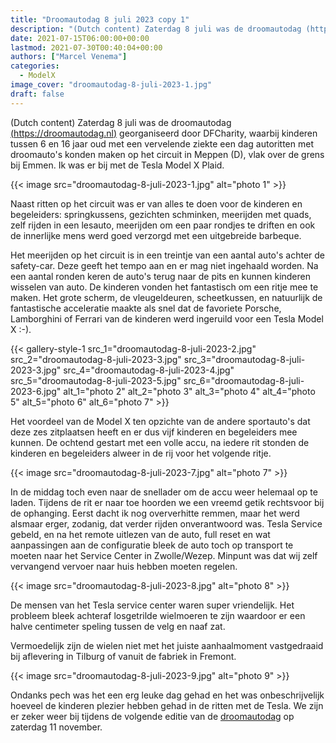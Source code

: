 ```yaml
---
title: "Droomautodag 8 juli 2023 copy 1"
description: "(Dutch content) Zaterdag 8 juli was de droomautodag (https://droomautodag.nl) georganiseerd door DFCharity, waarbij kinderen tussen 6 en 16 jaar oud met een vervelende ziekte een dag autoritten met droomauto's konden maken op het circuit in Meppen (D), vlak over de grens bij Emmen. Ik was er bij met de Tesla Model X Plaid. Naast ritten op het circuit was er van alles te doen voor de kinderen en begeleiders: springkussens, gezichten schminken, meerijden met quads, zelf rijden in een lesauto, meer"
date: 2021-07-15T06:00:00+00:00
lastmod: 2021-07-30T00:40:04+00:00
authors: ["Marcel Venema"]
categories:
  - ModelX
image_cover: "droomautodag-8-juli-2023-1.jpg"
draft: false
---
```


(Dutch content) Zaterdag 8 juli was de droomautodag [(https://droomautodag.nl)](https://droomautodag.nl) georganiseerd door DFCharity, waarbij kinderen tussen 6 en 16 jaar oud met een vervelende ziekte een dag autoritten met droomauto's konden maken op het circuit in Meppen (D), vlak over de grens bij Emmen. Ik was er bij met de Tesla Model X Plaid.

{{< image src="droomautodag-8-juli-2023-1.jpg" alt="photo 1" >}}

Naast ritten op het circuit was er van alles te doen voor de kinderen en begeleiders: springkussens, gezichten schminken, meerijden met quads, zelf rijden in een lesauto, meerijden om een paar rondjes te driften en ook de innerlijke mens werd goed verzorgd met een uitgebreide barbeque.

Het meerijden op het circuit is in een treintje van een aantal auto's achter de safety-car. Deze geeft het tempo aan en er mag niet ingehaald worden. Na een aantal ronden keren de auto's terug naar de pits en kunnen kinderen wisselen van auto. De kinderen vonden het fantastisch om een ritje mee te maken. Het grote scherm, de vleugeldeuren, scheetkussen, en natuurlijk de fantastische acceleratie maakte als snel dat de favoriete Porsche, Lamborghini of Ferrari van de kinderen werd ingeruild voor een Tesla Model X :-).

{{< gallery-style-1 
src_1="droomautodag-8-juli-2023-2.jpg" 
src_2="droomautodag-8-juli-2023-3.jpg" 
src_3="droomautodag-8-juli-2023-3.jpg" 
src_4="droomautodag-8-juli-2023-4.jpg" 
src_5="droomautodag-8-juli-2023-5.jpg" 
src_6="droomautodag-8-juli-2023-6.jpg" 
alt_1="photo 2" 
alt_2="photo 3" 
alt_3="photo 4" 
alt_4="photo 5" 
alt_5="photo 6" 
alt_6="photo 7" >}}

Het voordeel van de Model X ten opzichte van de andere sportauto's dat deze zes zitplaatsen heeft en er dus vijf kinderen en begeleiders mee kunnen. De ochtend gestart met een volle accu, na iedere rit stonden de kinderen en begeleiders alweer in de rij voor het volgende ritje.

{{< image src="droomautodag-8-juli-2023-7.jpg" alt="photo 7" >}}

In de middag toch even naar de snellader om de accu weer helemaal op te laden. Tijdens de rit er naar toe hoorden we een vreemd getik rechtsvoor bij de ophanging. Eerst dacht ik nog oververhitte remmen, maar het werd alsmaar erger, zodanig, dat verder rijden onverantwoord was. Tesla Service gebeld, en na het remote uitlezen van de auto, full reset en wat aanpassingen aan de configuratie bleek de auto toch op transport te moeten naar het Service Center in Zwolle/Wezep. Minpunt was dat wij zelf vervangend vervoer naar huis hebben moeten regelen.

{{< image src="droomautodag-8-juli-2023-8.jpg" alt="photo 8" >}}

De mensen van het Tesla service center waren super vriendelijk. Het probleem bleek achteraf losgetrilde wielmoeren te zijn waardoor er een halve centimeter speling tussen de velg en naaf zat.

Vermoedelijk zijn de wielen niet met het juiste aanhaalmoment vastgedraaid bij aflevering in Tilburg of vanuit de fabriek in Fremont.

{{< image src="droomautodag-8-juli-2023-9.jpg" alt="photo 9" >}}

Ondanks pech was het een erg leuke dag gehad en het was onbeschrijvelijk hoeveel de kinderen plezier hebben gehad in de ritten met de Tesla. We zijn er zeker weer bij tijdens de volgende editie van de [droomautodag](https://droomautodag.nl) op zaterdag 11 november.

